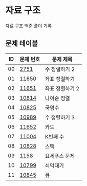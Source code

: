 # 자료 구조 <Data Structure>
자료 구조 백준 풀이 기록
## 문제 테이블
|ID|문제 번호|문제 제목|
|---|------|---|
|00|[2751](https://www.acmicpc.net/problem/2751)|수 정렬하기 2|
|01|[11650](https://www.acmicpc.net/problem/11650)|좌표 정렬하기|
|02|[11651](https://www.acmicpc.net/problem/11651)|좌표 정렬하기 2|
|03|[10814](https://www.acmicpc.net/problem/10814)|나이순 정렬|
|04|[10825](https://www.acmicpc.net/problem/10825)|국영수|
|05|[10989](https://www.acmicpc.net/problem/10989)|수 정렬하기 3|
|06|[11652](https://www.acmicpc.net/problem/11652)|카드|
|07|[11004](https://www.acmicpc.net/problem/11004)|K번째 수|
|08|[10828](https://www.acmicpc.net/problem/10828)|스택|
|09|[1158](https://www.acmicpc.net/problem/1158)|요세푸스 문제|
|10|[10799](https://www.acmicpc.net/problem/10799)|쇠막대기|
|11|[10845](https://www.acmicpc.net/problem/10845)|큐|
